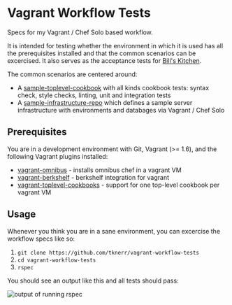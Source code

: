 # Vagrant Workflow Tests

Specs for my Vagrant / Chef Solo based workflow. 

It is intended for testing whether the environment in which it is used has all the prerequisites installed and that the common scenarios can be excercised. It also serves as the acceptance tests for [Bill's Kitchen](https://github.com/tknerr/bills-kitchen).

The common scenarios are centered around:

 * A [sample-toplevel-cookbook](https://github.com/tknerr/sample-toplevel-cookbook) with all kinds cookbook tests: syntax check, style checks, linting, unit and integration tests
 * A [sample-infrastructure-repo](https://github.com/tknerr/sample-infrastructure-repo) which defines a sample server infrastructure with environments and databages via Vagrant / Chef Solo


## Prerequisites

You are in a development environment with Git, Vagrant (>= 1.6), and the following Vagrant plugins installed:

 * [vagrant-omnibus](https://github.com/schisamo/vagrant-omnibus) - installs omnibus chef in a vagrant VM
 * [vagrant-berkshelf](https://github.com/berkshelf/vagrant-berkshelf) - berkshelf integration for vagrant
 * [vagrant-toplevel-cookbooks](https://github.com/tknerr/vagrant-toplevel-cookbooks) - support for one top-level cookbook per vagrant VM


## Usage

Whenever you think you are in a sane environment, you can excercise the workflow specs like so:

 1. `git clone https://github.com/tknerr/vagrant-workflow-tests`
 2. `cd vagrant-workflow-tests`
 3. `rspec`

You should see an output like this and all tests should pass:

![output of running rspec](https://cloud.githubusercontent.com/assets/365744/3607278/0579cae2-0d45-11e4-81f0-9236c592562a.png)
